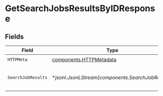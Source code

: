 # GetSearchJobsResultsByIDResponse


## Fields

| Field                                                                            | Type                                                                             | Required                                                                         | Description                                                                      |
| -------------------------------------------------------------------------------- | -------------------------------------------------------------------------------- | -------------------------------------------------------------------------------- | -------------------------------------------------------------------------------- |
| `HTTPMeta`                                                                       | [components.HTTPMetadata](../../models/components/httpmetadata.md)               | :heavy_check_mark:                                                               | N/A                                                                              |
| `SearchJobResults`                                                               | **jsonl.JsonLStream[components.SearchJobResults]*                                | :heavy_minus_sign:                                                               | SearchResultsResults for the Search /results and /results-poll endpoints. object |